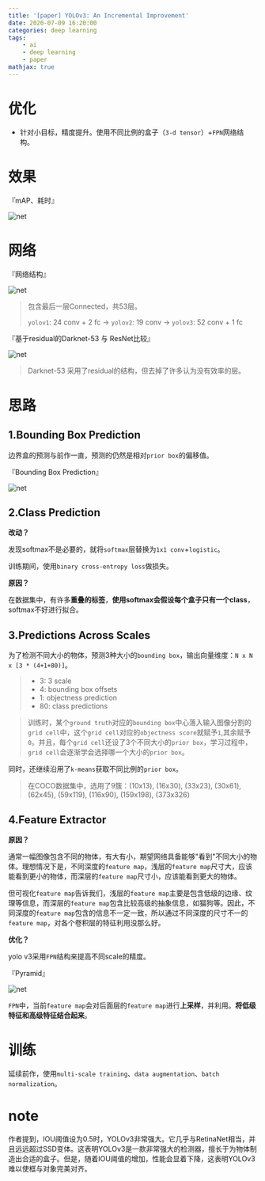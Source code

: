 ```yaml
---
title: '[paper] YOLOv3: An Incremental Improvement'
date: 2020-07-09 16:20:00
categories: deep learning
tags:
    - ai
    - deep learning
    - paper
mathjax: true
---
```



# 优化

- 针对小目标，精度提升。使用不同比例的盒子（`3-d tensor`）+`FPN`网络结构。

# 效果

『mAP、耗时』

![net](/imgs/deep_learning/paper/paper-YOLO-v3/1.png)

# 网络

『网络结构』

![net](/imgs/deep_learning/paper/paper-YOLO-v3/3.png)

> 包含最后一层Connected，共53层。
> 
> `yolov1`: 24 conv + 2 fc -> `yolov2`: 19 conv -> `yolov3`: 52 conv + 1 fc

『基于residual的Darknet-53 与 ResNet比较』

![net](/imgs/deep_learning/paper/paper-YOLO-v3/4.png)

> Darknet-53 采用了residual的结构，但去掉了许多认为没有效率的层。

# 思路

## 1.Bounding Box Prediction

边界盒的预测与前作一直，预测的仍然是相对`prior box`的偏移值。

『Bounding Box Prediction』

![net](/imgs/deep_learning/paper/paper-YOLO-v3/2.png)

## 2.Class Prediction

**改动？**

发现softmax不是必要的，就将`softmax`层替换为`1x1 conv`+`logistic`。

训练期间，使用`binary cross-entropy loss`做损失。

**原因？**

在数据集中，有许多**重叠的标签**，**使用softmax会假设每个盒子只有一个class**，softmax不好进行拟合。

## 3.Predictions Across Scales

为了检测不同大小的物体，预测3种大小的`bounding box`，输出向量维度：`N x N x [3 * (4+1+80)]`。

> - 3: 3 scale
> - 4: bounding box offsets
> - 1: objectness prediction
> - 80: class predictions

> 训练时，某个`ground truth`对应的`bounding box`中心落入输入图像分割的`grid cell`中，这个`grid cell`对应的`objectness score`就赋予`1`,其余赋予`0`。并且，每个`grid cell`还设了3个不同大小的`prior box`，学习过程中，`grid cell`会逐渐学会选择哪一个大小的`prior box`。

同时，还继续沿用了`k-means`获取不同比例的`prior box`。

> 在COCO数据集中，选用了9簇：(10x13), (16x30), (33x23), (30x61), (62x45), (59x119), (116x90), (159x198), (373x326)

## 4.Feature Extractor

**原因？**

通常一幅图像包含不同的物体，有大有小，期望网络具备能够"看到"不同大小的物体。理想情况下是，不同深度的`feature map`，浅层的`feature map`尺寸大，应该能看到更小的物体，而深层的`feature map`尺寸小，应该能看到更大的物体。

但可视化`feature map`告诉我们，浅层的`feature map`主要是包含低级的边缘、纹理等信息，而深层的`feature map`包含比较高级的抽象信息，如猫狗等。因此，不同深度的`feature map`包含的信息不一定一致，所以通过不同深度的尺寸不一的`feature map`，对各个卷积层的特征利用没那么好。

**优化？**

yolo v3采用`FPN`结构来提高不同scale的精度。

『Pyramid』

![net](/imgs/deep_learning/paper/paper-YOLO-v3/5.png)

`FPN`中，当前`feature map`会对后面层的`feature map`进行**上采样**，并利用。**将低级特征和高级特征结合起来**。

# 训练

延续前作，使用`multi-scale training`、`data augmentation`、`batch normalization`。

# note

作者提到，IOU阈值设为0.5时，YOLOv3非常强大。它几乎与RetinaNet相当，并且远远超过SSD变体。这表明YOLOv3是一款非常强大的检测器，擅长于为物体制造出合适的盒子。但是，随着IOU阈值的增加，性能会显着下降，这表明YOLOv3难以使框与对象完美对齐。